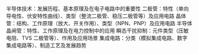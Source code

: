 半导体技术：发展历程、基本原理及在电子电路中的重要性
二极管：特性（单向导电性、伏安特性曲线）、类型（整流二极管、稳压二极管等）及应用电路
晶体管：结构、工作原理（放大、开关作用）、类型（NPN、PNP）及应用电路
半导体晶闸管：特性、工作原理及在电力控制中的应用
瞬态干扰抑制：元件类型（压敏电阻、TVS 二极管等）、作用及应用场景
集成电路：分类（模拟集成电路、数字集成电路等）、制造工艺及发展趋势
